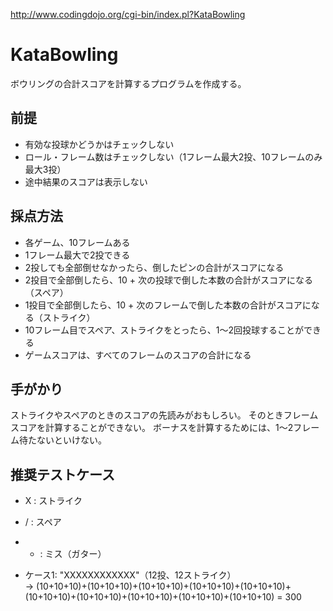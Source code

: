 ﻿http://www.codingdojo.org/cgi-bin/index.pl?KataBowling

# KataBowling
ボウリングの合計スコアを計算するプログラムを作成する。


## 前提

* 有効な投球かどうかはチェックしない
* ロール・フレーム数はチェックしない（1フレーム最大2投、10フレームのみ最大3投）
* 途中結果のスコアは表示しない


## 採点方法

* 各ゲーム、10フレームある
* 1フレーム最大で2投できる
* 2投しても全部倒せなかったら、倒したピンの合計がスコアになる
* 2投目で全部倒したら、10 + 次の投球で倒した本数の合計がスコアになる（スペア）
* 1投目で全部倒したら、10 + 次のフレームで倒した本数の合計がスコアになる（ストライク）
* 10フレーム目でスペア、ストライクをとったら、1～2回投球することができる
* ゲームスコアは、すべてのフレームのスコアの合計になる


## 手がかり

ストライクやスペアのときのスコアの先読みがおもしろい。
そのときフレームスコアを計算することができない。
ボーナスを計算するためには、1～2フレーム待たないといけない。


## 推奨テストケース

* X : ストライク
* / : スペア
* - : ミス（ガター）

* ケース1: "XXXXXXXXXXXX"（12投、12ストライク）  
→ (10+10+10)+(10+10+10)+(10+10+10)+(10+10+10)+(10+10+10)+(10+10+10)+(10+10+10)+(10+10+10)+(10+10+10)+(10+10+10) = 300

